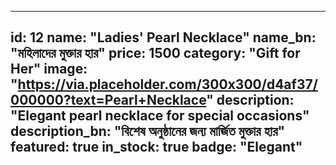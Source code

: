 
---
id: 12
name: "Ladies' Pearl Necklace"
name_bn: "মহিলাদের মুক্তার হার"
price: 1500
category: "Gift for Her"
image: "https://via.placeholder.com/300x300/d4af37/000000?text=Pearl+Necklace"
description: "Elegant pearl necklace for special occasions"
description_bn: "বিশেষ অনুষ্ঠানের জন্য মার্জিত মুক্তার হার"
featured: true
in_stock: true
badge: "Elegant"
---
